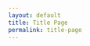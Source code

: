 ```yaml
---
layout: default
title: Title Page
permalink: title-page
---
```

<!-- Add an essay or interpretive material below this line,
using HTML or markdown.  Do not modify this file above this line -->

